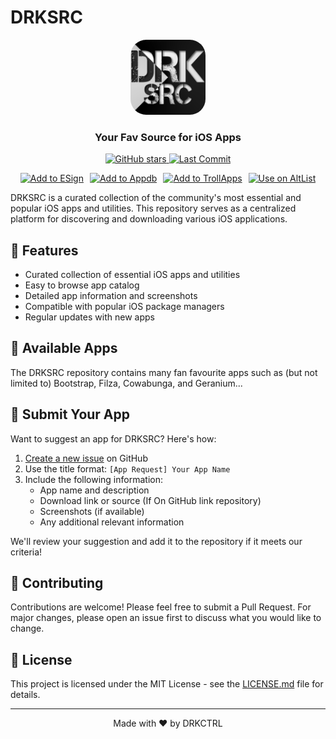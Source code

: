# DRKSRC

<div align="center">
  <img src="assets/DRKSRC.png" alt="DRKSRC Logo" width="120" style="border-radius: 25px;"/>
  <h3>Your Fav Source for iOS Apps</h3>

  <p>
    <a href="https://github.com/DRKCTRL/DRKSRC/stargazers">
      <img src="https://img.shields.io/github/stars/DRKCTRL/DRKSRC?style=flat-square" alt="GitHub stars"/>
    </a>
    <a href="https://github.com/DRKCTRL/DRKSRC/commits">
      <img src="https://img.shields.io/github/last-commit/DRKCTRL/DRKSRC?style=flat-square" alt="Last Commit"/>
    </a>
  </p>

  <p style="display: flex; gap: 10px; justify-content: center; flex-wrap: wrap;">
    <a href="https://fwuf.in/#/esign://addsource?url=https://raw.githubusercontent.com/DRKCTRL/DRKSRC/main/repo.json">
      <img src="https://img.shields.io/badge/Add%20to%20ESign-%20blue?style=for-the-badge&color=1e90ff" alt="Add to ESign">
    </a>
    <a href="https://appdb.to/repos/import?url=https://raw.githubusercontent.com/DRKCTRL/DRKSRC/main/repo.json">
      <img src="https://img.shields.io/badge/Add%20to%20Appdb-%20blue?style=for-the-badge&color=0048ba" alt="Add to Appdb">
    </a>
    <a href="https://fwuf.in/#/trollapps://add?url=https://raw.githubusercontent.com/DRKCTRL/DRKSRC/main/repo.json">
      <img src="https://img.shields.io/badge/Add%20to%20TrollApps-%20blue?style=for-the-badge&color=B85CFD" alt="Add to TrollApps">
    </a>
    <a href="https://s0n1c.ca/altlist/">
      <img src="https://img.shields.io/badge/Use%20on%20AltList-%20black?style=for-the-badge&color=0f7c7f" alt="Use on AltList">
    </a>
  </p>
</div>

DRKSRC is a curated collection of the community's most essential and popular iOS apps and utilities. This repository serves as a centralized platform for discovering and downloading various iOS applications.

## 🚀 Features

- Curated collection of essential iOS apps and utilities
- Easy to browse app catalog
- Detailed app information and screenshots
- Compatible with popular iOS package managers
- Regular updates with new apps

## 📱 Available Apps

The DRKSRC repository contains many fan favourite apps such as (but not limited to) Bootstrap, Filza, Cowabunga, and Geranium...

## 🤝 Submit Your App

Want to suggest an app for DRKSRC? Here's how:

1. [Create a new issue](https://github.com/DRKCTRL/DRKSRC/issues/new) on GitHub
2. Use the title format: `[App Request] Your App Name`
3. Include the following information:
   - App name and description
   - Download link or source (If On GitHub link repository)
   - Screenshots (if available)
   - Any additional relevant information

We'll review your suggestion and add it to the repository if it meets our criteria!

## 🤝 Contributing

Contributions are welcome! Please feel free to submit a Pull Request. For major changes, please open an issue first to discuss what you would like to change.

## 📄 License

This project is licensed under the MIT License - see the [LICENSE.md](LICENSE.md) file for details.

---

<div align="center">
  Made with ❤️ by DRKCTRL
</div>
